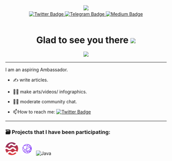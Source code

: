 <div id="header" align="center">
  <img src="https://media2.giphy.com/media/gW9OvfStaO5qwBRvhV/giphy.gif?cid=5e214886zkp45vmzkot5eokyzjervdbhekpbzpr53vqw0jn4&rid=giphy.gif&ct=s" width="100"/>
</div>
<div id="header" align="center">
<div id="badges" align=“center”>
  <a href="https://twitter.com/Mad_Criptan">
    <img src="https://img.shields.io/badge/Twitter-blue?style=for-the-badge&logo=twitter&logoColor=white" alt="Twitter Badge"/>
  <a href="https://t.me/@Mad_Criptan">
    <img src="https://img.shields.io/badge/Telegram-blue?style=for-the-badge&logo=Telegram&logoColor=white" alt="Telegram Badge"/>
  </a>
  <a href="https://medium.com/@Mad_Criptan">
    <img src="https://img.shields.io/badge/Medium-white?style=for-the-badge&logo=medium&logoColor=black" alt="Medium Badge"/>
 </a>
</div>
<div id="badges">
<img src="https://komarev.com/ghpvc/?username=Mad-Criptan&style=flat-square&color=blue" alt=""/>
</div>
<h1>
  Glad to see you there
  <img src="https://media0.giphy.com/media/hvRJCLFzcasrR4ia7z/giphy.gif?cid=5e21488611cc0297ce3c41c23072bc95c5aec2d299557b56&rid=giphy.gif&ct=s" width="30px"/>
</h1>

<div align="center">
  <img src="https://media3.giphy.com/media/9eJW1WdoqeQ7f9d41C/giphy.gif?cid=5e214886j7i651a23653bpva1k38pemrnk8ywau8646mivrf&rid=giphy.gif&ct=g"50"/>
</div>

---
<div align="left">
I am an aspiring Ambassador.
                 
- :writing_hand: write articles.
                 
- :artist: make arts/videos/ infographics.
                 
- :man_judge: moderate community chat. 
                 
- :mailbox:How to reach me: [![Twitter Badge](https://img.shields.io/badge/-Mad_Criptan-blue?style=flat&logo=Twitter&logoColor=white)](https://twitter.com/Mad_Criptan)

---

### :card_file_box: Projects that  I have been participating:

<div>
  <img src="https://github.com/Mad-Criptan/Mad-Criptan/blob/main/image4.png" title="Java" alt="Java" width="40" height="40"/>&nbsp;
  <img src="https://github.com/Mad-Criptan/Mad-Criptan/blob/main/icon-purple.png" title="Java" alt="Java" width="40" height="40"/>&nbsp
  <img src="https://github.com/subspace/subspace-desktop/blob/main/subspace-logo.png?ysclid=lc1xeg00hi767328853" title="Java" alt="Java" width="40" height="40"/>&nbsp
</div>


    
